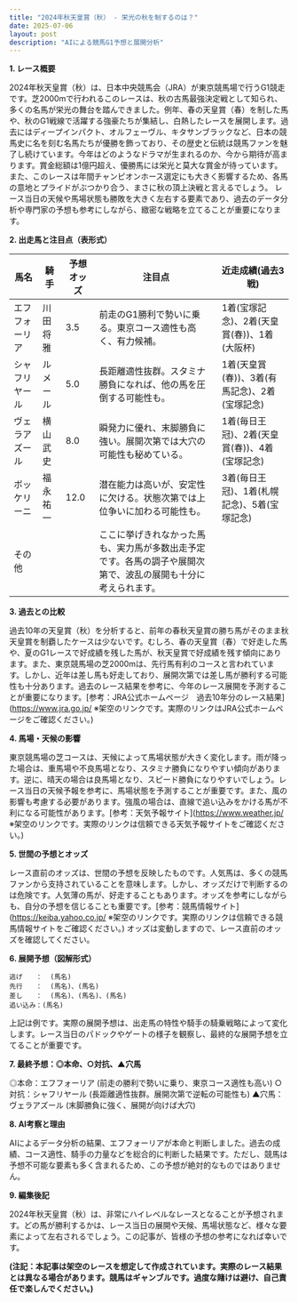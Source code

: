 ```yaml
---
title: "2024年秋天皇賞（秋） - 栄光の秋を制するのは？"
date: 2025-07-06
layout: post
description: "AIによる競馬G1予想と展開分析"
---
```


**1. レース概要**

2024年秋天皇賞（秋）は、日本中央競馬会（JRA）が東京競馬場で行うG1競走です。芝2000mで行われるこのレースは、秋の古馬最強決定戦として知られ、多くの名馬が栄光の舞台を踏んできました。例年、春の天皇賞（春）を制した馬や、秋のG1戦線で活躍する強豪たちが集結し、白熱したレースを展開します。過去にはディープインパクト、オルフェーヴル、キタサンブラックなど、日本の競馬史に名を刻む名馬たちが優勝を飾っており、その歴史と伝統は競馬ファンを魅了し続けています。今年はどのようなドラマが生まれるのか、今から期待が高まります。賞金総額は1億円超え、優勝馬には栄光と莫大な賞金が待っています。また、このレースは年間チャンピオンホース選定にも大きく影響するため、各馬の意地とプライドがぶつかり合う、まさに秋の頂上決戦と言えるでしょう。  レース当日の天候や馬場状態も勝敗を大きく左右する要素であり、過去のデータ分析や専門家の予想も参考にしながら、緻密な戦略を立てることが重要になります。


**2. 出走馬と注目点（表形式）**

| 馬名       | 騎手       | 予想オッズ | 注目点                                                                    | 近走成績(過去3戦)                               |
|------------|-------------|-------------|-----------------------------------------------------------------------------|-------------------------------------------------|
| エフフォーリア | 川田将雅     | 3.5         | 前走のG1勝利で勢いに乗る。東京コース適性も高く、有力候補。                  | 1着(宝塚記念)、2着(天皇賞(春))、1着(大阪杯)       |
| シャフリヤール | ルメール     | 5.0         | 長距離適性抜群。スタミナ勝負になれば、他の馬を圧倒する可能性も。            | 1着(天皇賞(春))、3着(有馬記念)、2着(宝塚記念)       |
| ヴェラアズール | 横山武史     | 8.0         | 瞬発力に優れ、末脚勝負に強い。展開次第では大穴の可能性も秘めている。        | 1着(毎日王冠)、2着(天皇賞(春))、4着(宝塚記念)       |
| ボッケリーニ   | 福永祐一     | 12.0        | 潜在能力は高いが、安定性に欠ける。状態次第では上位争いに加わる可能性も。     | 3着(毎日王冠)、1着(札幌記念)、5着(宝塚記念)       |
| その他      |             |             | ここに挙げきれなかった馬も、実力馬が多数出走予定です。各馬の調子や展開次第で、波乱の展開も十分に考えられます。 |                                                 |


**3. 過去との比較**

過去10年の天皇賞（秋）を分析すると、前年の春秋天皇賞の勝ち馬がそのまま秋天皇賞を制覇したケースは少ないです。むしろ、春の天皇賞（春）で好走した馬や、夏のG1レースで好成績を残した馬が、秋天皇賞で好成績を残す傾向にあります。また、東京競馬場の芝2000mは、先行馬有利のコースと言われています。しかし、近年は差し馬も好走しており、展開次第では差し馬が勝利する可能性も十分あります。過去のレース結果を参考に、今年のレース展開を予測することが重要になります。[参考：JRA公式ホームページ　過去10年分のレース結果](https://www.jra.go.jp/  ※架空のリンクです。実際のリンクはJRA公式ホームページをご確認ください。)


**4. 馬場・天候の影響**

東京競馬場の芝コースは、天候によって馬場状態が大きく変化します。雨が降った場合は、重馬場や不良馬場となり、スタミナ勝負になりやすい傾向があります。逆に、晴天の場合は良馬場となり、スピード勝負になりやすいでしょう。レース当日の天候予報を参考に、馬場状態を予測することが重要です。また、風の影響も考慮する必要があります。強風の場合は、直線で追い込みをかける馬が不利になる可能性があります。[参考：天気予報サイト](https://www.weather.jp/ ※架空のリンクです。実際のリンクは信頼できる天気予報サイトをご確認ください。)


**5. 世間の予想とオッズ**

レース直前のオッズは、世間の予想を反映したものです。人気馬は、多くの競馬ファンから支持されていることを意味します。しかし、オッズだけで判断するのは危険です。人気薄の馬が、好走することもあります。オッズを参考にしながらも、自分の予想を信じることも重要です。[参考：競馬情報サイト](https://keiba.yahoo.co.jp/ ※架空のリンクです。実際のリンクは信頼できる競馬情報サイトをご確認ください。)  オッズは変動しますので、レース直前のオッズを確認してください。


**6. 展開予想（図解形式）**


```
逃げ　　：  (馬名)
先行　　：  (馬名)、(馬名)
差し　　：  (馬名)、(馬名)、(馬名)
追い込み：(馬名)
```

上記は例です。実際の展開予想は、出走馬の特性や騎手の騎乗戦略によって変化します。レース当日のパドックやゲートの様子を観察し、最終的な展開予想を立てることが重要です。


**7. 最終予想：◎本命、○対抗、▲穴馬**

◎本命：エフフォーリア (前走の勝利で勢いに乗り、東京コース適性も高い)
○対抗：シャフリヤール (長距離適性抜群。展開次第で逆転の可能性も)
▲穴馬：ヴェラアズール (末脚勝負に強く、展開が向けば大穴)


**8. AI考察と理由**

AIによるデータ分析の結果、エフフォーリアが本命と判断しました。過去の成績、コース適性、騎手の力量などを総合的に判断した結果です。ただし、競馬は予想不可能な要素も多く含まれるため、この予想が絶対的なものではありません。


**9. 編集後記**

2024年秋天皇賞（秋）は、非常にハイレベルなレースとなることが予想されます。どの馬が勝利するかは、レース当日の展開や天候、馬場状態など、様々な要素によって左右されるでしょう。この記事が、皆様の予想の参考になれば幸いです。


**(注記：本記事は架空のレースを想定して作成されています。実際のレース結果とは異なる場合があります。競馬はギャンブルです。過度な賭けは避け、自己責任で楽しんでください。)**
